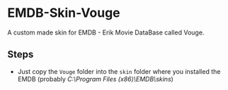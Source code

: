 # EMDB-Skin-Vouge
A custom made skin for EMDB - Erik Movie DataBase called Vouge.
## Steps
  * Just copy the `Vouge` folder into the  `skin` folder where you installed the EMDB (probably _C:\Program Files (x86)\EMDB\skins_)
